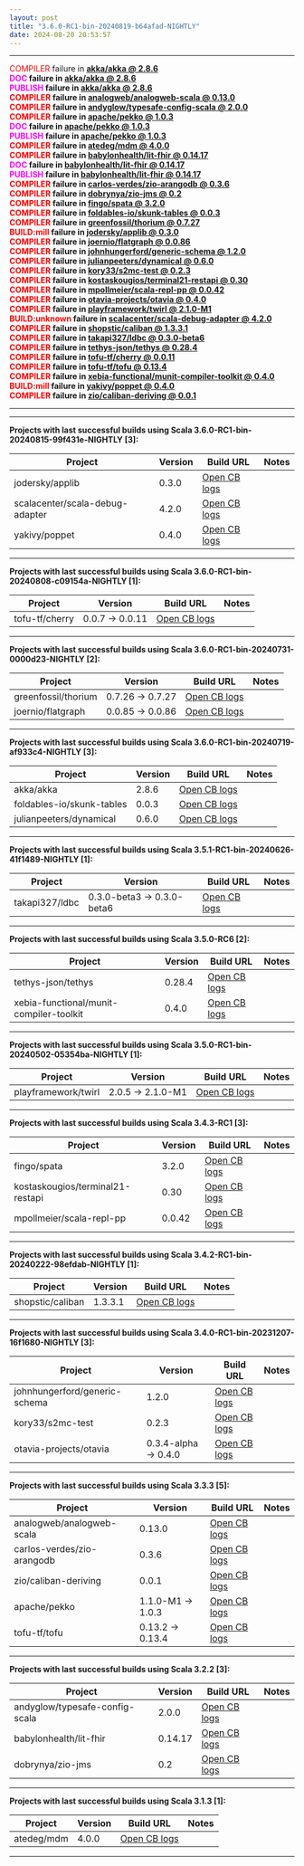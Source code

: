 ```yaml
---
layout: post
title: "3.6.0-RC1-bin-20240819-b64afad-NIGHTLY"
date: 2024-08-20 20:53:57
---
```


<hr>
<span style="color:red">COMPILER</span> failure in <span style="font-weight:bold"><a href="https://github.com/VirtusLab/community-build3/actions/runs/10477455431/job/29018776479">akka/akka @ 2.8.6</a><br>
<span style="color:magenta">DOC     </span> failure in <span style="font-weight:bold"><a href="https://github.com/VirtusLab/community-build3/actions/runs/10477455431/job/29018776479">akka/akka @ 2.8.6</a><br>
<span style="color:magenta">PUBLISH </span> failure in <span style="font-weight:bold"><a href="https://github.com/VirtusLab/community-build3/actions/runs/10477455431/job/29018776479">akka/akka @ 2.8.6</a><br>
<span style="color:red">COMPILER</span> failure in <span style="font-weight:bold"><a href="https://github.com/VirtusLab/community-build3/actions/runs/10477455431/job/29018791981">analogweb/analogweb-scala @ 0.13.0</a><br>
<span style="color:red">COMPILER</span> failure in <span style="font-weight:bold"><a href="https://github.com/VirtusLab/community-build3/actions/runs/10477455431/job/29018796597">andyglow/typesafe-config-scala @ 2.0.0</a><br>
<span style="color:red">COMPILER</span> failure in <span style="font-weight:bold"><a href="https://github.com/VirtusLab/community-build3/actions/runs/10477455431/job/29018800861">apache/pekko @ 1.0.3</a><br>
<span style="color:magenta">DOC     </span> failure in <span style="font-weight:bold"><a href="https://github.com/VirtusLab/community-build3/actions/runs/10477455431/job/29018800861">apache/pekko @ 1.0.3</a><br>
<span style="color:magenta">PUBLISH </span> failure in <span style="font-weight:bold"><a href="https://github.com/VirtusLab/community-build3/actions/runs/10477455431/job/29018800861">apache/pekko @ 1.0.3</a><br>
<span style="color:red">COMPILER</span> failure in <span style="font-weight:bold"><a href="https://github.com/VirtusLab/community-build3/actions/runs/10477455431/job/29018856575">atedeg/mdm @ 4.0.0</a><br>
<span style="color:red">COMPILER</span> failure in <span style="font-weight:bold"><a href="https://github.com/VirtusLab/community-build3/actions/runs/10477455431/job/29018869934">babylonhealth/lit-fhir @ 0.14.17</a><br>
<span style="color:magenta">DOC     </span> failure in <span style="font-weight:bold"><a href="https://github.com/VirtusLab/community-build3/actions/runs/10477455431/job/29018869934">babylonhealth/lit-fhir @ 0.14.17</a><br>
<span style="color:magenta">PUBLISH </span> failure in <span style="font-weight:bold"><a href="https://github.com/VirtusLab/community-build3/actions/runs/10477455431/job/29018869934">babylonhealth/lit-fhir @ 0.14.17</a><br>
<span style="color:red">COMPILER</span> failure in <span style="font-weight:bold"><a href="https://github.com/VirtusLab/community-build3/actions/runs/10477455431/job/29018891678">carlos-verdes/zio-arangodb @ 0.3.6</a><br>
<span style="color:red">COMPILER</span> failure in <span style="font-weight:bold"><a href="https://github.com/VirtusLab/community-build3/actions/runs/10477455431/job/29019008075">dobrynya/zio-jms @ 0.2</a><br>
<span style="color:red">COMPILER</span> failure in <span style="font-weight:bold"><a href="https://github.com/VirtusLab/community-build3/actions/runs/10477455431/job/29019090391">fingo/spata @ 3.2.0</a><br>
<span style="color:red">COMPILER</span> failure in <span style="font-weight:bold"><a href="https://github.com/VirtusLab/community-build3/actions/runs/10477455431/job/29018779868">foldables-io/skunk-tables @ 0.0.3</a><br>
<span style="color:red">COMPILER</span> failure in <span style="font-weight:bold"><a href="https://github.com/VirtusLab/community-build3/actions/runs/10477455431/job/29018858069">greenfossil/thorium @ 0.7.27</a><br>
<span style="color:red">BUILD:mill</span> failure in <span style="font-weight:bold"><a href="https://github.com/VirtusLab/community-build3/actions/runs/10477456183/job/29018975802">jodersky/applib @ 0.3.0</a><br>
<span style="color:red">COMPILER</span> failure in <span style="font-weight:bold"><a href="https://github.com/VirtusLab/community-build3/actions/runs/10477455431/job/29018971775">joernio/flatgraph @ 0.0.86</a><br>
<span style="color:red">COMPILER</span> failure in <span style="font-weight:bold"><a href="https://github.com/VirtusLab/community-build3/actions/runs/10477456183/job/29018979478">johnhungerford/generic-schema @ 1.2.0</a><br>
<span style="color:red">COMPILER</span> failure in <span style="font-weight:bold"><a href="https://github.com/VirtusLab/community-build3/actions/runs/10477456183/job/29018776478">julianpeeters/dynamical @ 0.6.0</a><br>
<span style="color:red">COMPILER</span> failure in <span style="font-weight:bold"><a href="https://github.com/VirtusLab/community-build3/actions/runs/10477455431/job/29019033366">kory33/s2mc-test @ 0.2.3</a><br>
<span style="color:red">COMPILER</span> failure in <span style="font-weight:bold"><a href="https://github.com/VirtusLab/community-build3/actions/runs/10477455431/job/29019034886">kostaskougios/terminal21-restapi @ 0.30</a><br>
<span style="color:red">COMPILER</span> failure in <span style="font-weight:bold"><a href="https://github.com/VirtusLab/community-build3/actions/runs/10477455431/job/29018836034">mpollmeier/scala-repl-pp @ 0.0.42</a><br>
<span style="color:red">COMPILER</span> failure in <span style="font-weight:bold"><a href="https://github.com/VirtusLab/community-build3/actions/runs/10477455431/job/29018882814">otavia-projects/otavia @ 0.4.0</a><br>
<span style="color:red">COMPILER</span> failure in <span style="font-weight:bold"><a href="https://github.com/VirtusLab/community-build3/actions/runs/10477455431/job/29018940816">playframework/twirl @ 2.1.0-M1</a><br>
<span style="color:red">BUILD:unknown</span> failure in <span style="font-weight:bold"><a href="https://github.com/VirtusLab/community-build3/actions/runs/10477455431/job/29019053076">scalacenter/scala-debug-adapter @ 4.2.0</a><br>
<span style="color:red">COMPILER</span> failure in <span style="font-weight:bold"><a href="https://github.com/VirtusLab/community-build3/actions/runs/10477456183/job/29018965914">shopstic/caliban @ 1.3.3.1</a><br>
<span style="color:red">COMPILER</span> failure in <span style="font-weight:bold"><a href="https://github.com/VirtusLab/community-build3/actions/runs/10477455431/job/29018870683">takapi327/ldbc @ 0.3.0-beta6</a><br>
<span style="color:red">COMPILER</span> failure in <span style="font-weight:bold"><a href="https://github.com/VirtusLab/community-build3/actions/runs/10477455431/job/29018877490">tethys-json/tethys @ 0.28.4</a><br>
<span style="color:red">COMPILER</span> failure in <span style="font-weight:bold"><a href="https://github.com/VirtusLab/community-build3/actions/runs/10477455431/job/29018905904">tofu-tf/cherry @ 0.0.11</a><br>
<span style="color:red">COMPILER</span> failure in <span style="font-weight:bold"><a href="https://github.com/VirtusLab/community-build3/actions/runs/10477455431/job/29018909159">tofu-tf/tofu @ 0.13.4</a><br>
<span style="color:red">COMPILER</span> failure in <span style="font-weight:bold"><a href="https://github.com/VirtusLab/community-build3/actions/runs/10477456183/job/29018859668">xebia-functional/munit-compiler-toolkit @ 0.4.0</a><br>
<span style="color:red">BUILD:mill</span> failure in <span style="font-weight:bold"><a href="https://github.com/VirtusLab/community-build3/actions/runs/10477455431/job/29019043486">yakivy/poppet @ 0.4.0</a><br>
<span style="color:red">COMPILER</span> failure in <span style="font-weight:bold"><a href="https://github.com/VirtusLab/community-build3/actions/runs/10477455431/job/29019054868">zio/caliban-deriving @ 0.0.1</a><br>
<hr>
<hr>
Projects with last successful builds using Scala <span style="font-weight:bold">3.6.0-RC1-bin-20240815-99f431e-NIGHTLY</span> [3]:<br>

| Project | Version | Build URL | Notes |
| ------- | ------- | --------- | ----- |
| jodersky/applib | 0.3.0 | [Open CB logs](https://github.com/VirtusLab/community-build3/actions/runs/10477456183/job/29018975802) |  |
| scalacenter/scala-debug-adapter | 4.2.0 | [Open CB logs](https://github.com/VirtusLab/community-build3/actions/runs/10477455431/job/29019053076) |  |
| yakivy/poppet | 0.4.0 | [Open CB logs](https://github.com/VirtusLab/community-build3/actions/runs/10477455431/job/29019043486) |  |
<hr>
Projects with last successful builds using Scala <span style="font-weight:bold">3.6.0-RC1-bin-20240808-c09154a-NIGHTLY</span> [1]:<br>

| Project | Version | Build URL | Notes |
| ------- | ------- | --------- | ----- |
| tofu-tf/cherry | 0.0.7 -> 0.0.11 | [Open CB logs](https://github.com/VirtusLab/community-build3/actions/runs/10477455431/job/29018905904) |  |
<hr>
Projects with last successful builds using Scala <span style="font-weight:bold">3.6.0-RC1-bin-20240731-0000d23-NIGHTLY</span> [2]:<br>

| Project | Version | Build URL | Notes |
| ------- | ------- | --------- | ----- |
| greenfossil/thorium | 0.7.26 -> 0.7.27 | [Open CB logs](https://github.com/VirtusLab/community-build3/actions/runs/10477455431/job/29018858069) |  |
| joernio/flatgraph | 0.0.85 -> 0.0.86 | [Open CB logs](https://github.com/VirtusLab/community-build3/actions/runs/10477455431/job/29018971775) |  |
<hr>
Projects with last successful builds using Scala <span style="font-weight:bold">3.6.0-RC1-bin-20240719-af933c4-NIGHTLY</span> [3]:<br>

| Project | Version | Build URL | Notes |
| ------- | ------- | --------- | ----- |
| akka/akka | 2.8.6 | [Open CB logs](https://github.com/VirtusLab/community-build3/actions/runs/10477455431/job/29018776479) |  |
| foldables-io/skunk-tables | 0.0.3 | [Open CB logs](https://github.com/VirtusLab/community-build3/actions/runs/10477455431/job/29018779868) |  |
| julianpeeters/dynamical | 0.6.0 | [Open CB logs](https://github.com/VirtusLab/community-build3/actions/runs/10477456183/job/29018776478) |  |
<hr>
Projects with last successful builds using Scala <span style="font-weight:bold">3.5.1-RC1-bin-20240626-41f1489-NIGHTLY</span> [1]:<br>

| Project | Version | Build URL | Notes |
| ------- | ------- | --------- | ----- |
| takapi327/ldbc | 0.3.0-beta3 -> 0.3.0-beta6 | [Open CB logs](https://github.com/VirtusLab/community-build3/actions/runs/10477455431/job/29018870683) |  |
<hr>
Projects with last successful builds using Scala <span style="font-weight:bold">3.5.0-RC6</span> [2]:<br>

| Project | Version | Build URL | Notes |
| ------- | ------- | --------- | ----- |
| tethys-json/tethys | 0.28.4 | [Open CB logs](https://github.com/VirtusLab/community-build3/actions/runs/10477455431/job/29018877490) |  |
| xebia-functional/munit-compiler-toolkit | 0.4.0 | [Open CB logs](https://github.com/VirtusLab/community-build3/actions/runs/10477456183/job/29018859668) |  |
<hr>
Projects with last successful builds using Scala <span style="font-weight:bold">3.5.0-RC1-bin-20240502-05354ba-NIGHTLY</span> [1]:<br>

| Project | Version | Build URL | Notes |
| ------- | ------- | --------- | ----- |
| playframework/twirl | 2.0.5 -> 2.1.0-M1 | [Open CB logs](https://github.com/VirtusLab/community-build3/actions/runs/10477455431/job/29018940816) |  |
<hr>
Projects with last successful builds using Scala <span style="font-weight:bold">3.4.3-RC1</span> [3]:<br>

| Project | Version | Build URL | Notes |
| ------- | ------- | --------- | ----- |
| fingo/spata | 3.2.0 | [Open CB logs](https://github.com/VirtusLab/community-build3/actions/runs/10477455431/job/29019090391) |  |
| kostaskougios/terminal21-restapi | 0.30 | [Open CB logs](https://github.com/VirtusLab/community-build3/actions/runs/10477455431/job/29019034886) |  |
| mpollmeier/scala-repl-pp | 0.0.42 | [Open CB logs](https://github.com/VirtusLab/community-build3/actions/runs/10477455431/job/29018836034) |  |
<hr>
Projects with last successful builds using Scala <span style="font-weight:bold">3.4.2-RC1-bin-20240222-98efdab-NIGHTLY</span> [1]:<br>

| Project | Version | Build URL | Notes |
| ------- | ------- | --------- | ----- |
| shopstic/caliban | 1.3.3.1 | [Open CB logs](https://github.com/VirtusLab/community-build3/actions/runs/10477456183/job/29018965914) |  |
<hr>
Projects with last successful builds using Scala <span style="font-weight:bold">3.4.0-RC1-bin-20231207-16f1680-NIGHTLY</span> [3]:<br>

| Project | Version | Build URL | Notes |
| ------- | ------- | --------- | ----- |
| johnhungerford/generic-schema | 1.2.0 | [Open CB logs](https://github.com/VirtusLab/community-build3/actions/runs/10477456183/job/29018979478) |  |
| kory33/s2mc-test | 0.2.3 | [Open CB logs](https://github.com/VirtusLab/community-build3/actions/runs/10477455431/job/29019033366) |  |
| otavia-projects/otavia | 0.3.4-alpha -> 0.4.0 | [Open CB logs](https://github.com/VirtusLab/community-build3/actions/runs/10477455431/job/29018882814) |  |
<hr>
Projects with last successful builds using Scala <span style="font-weight:bold">3.3.3</span> [5]:<br>

| Project | Version | Build URL | Notes |
| ------- | ------- | --------- | ----- |
| analogweb/analogweb-scala | 0.13.0 | [Open CB logs](https://github.com/VirtusLab/community-build3/actions/runs/10477455431/job/29018791981) |  |
| carlos-verdes/zio-arangodb | 0.3.6 | [Open CB logs](https://github.com/VirtusLab/community-build3/actions/runs/10477455431/job/29018891678) |  |
| zio/caliban-deriving | 0.0.1 | [Open CB logs](https://github.com/VirtusLab/community-build3/actions/runs/10477455431/job/29019054868) |  |
| apache/pekko | 1.1.0-M1 -> 1.0.3 | [Open CB logs](https://github.com/VirtusLab/community-build3/actions/runs/10477455431/job/29018800861) |  |
| tofu-tf/tofu | 0.13.2 -> 0.13.4 | [Open CB logs](https://github.com/VirtusLab/community-build3/actions/runs/10477455431/job/29018909159) |  |
<hr>
Projects with last successful builds using Scala <span style="font-weight:bold">3.2.2</span> [3]:<br>

| Project | Version | Build URL | Notes |
| ------- | ------- | --------- | ----- |
| andyglow/typesafe-config-scala | 2.0.0 | [Open CB logs](https://github.com/VirtusLab/community-build3/actions/runs/10477455431/job/29018796597) |  |
| babylonhealth/lit-fhir | 0.14.17 | [Open CB logs](https://github.com/VirtusLab/community-build3/actions/runs/10477455431/job/29018869934) |  |
| dobrynya/zio-jms | 0.2 | [Open CB logs](https://github.com/VirtusLab/community-build3/actions/runs/10477455431/job/29019008075) |  |
<hr>
Projects with last successful builds using Scala <span style="font-weight:bold">3.1.3</span> [1]:<br>

| Project | Version | Build URL | Notes |
| ------- | ------- | --------- | ----- |
| atedeg/mdm | 4.0.0 | [Open CB logs](https://github.com/VirtusLab/community-build3/actions/runs/10477455431/job/29018856575) |  |
<hr>
